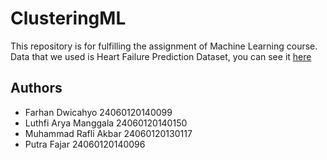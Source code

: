 # ClusteringML
This repository is for fulfilling the assignment of Machine Learning course. Data that we used is Heart Failure Prediction Dataset, you can see it [here](https://www.kaggle.com/datasets/fedesoriano/heart-failure-prediction)

## Authors
- Farhan Dwicahyo       24060120140099
- Luthfi Arya Manggala  24060120140150
- Muhammad Rafli Akbar  24060120130117
- Putra Fajar           24060120140096
